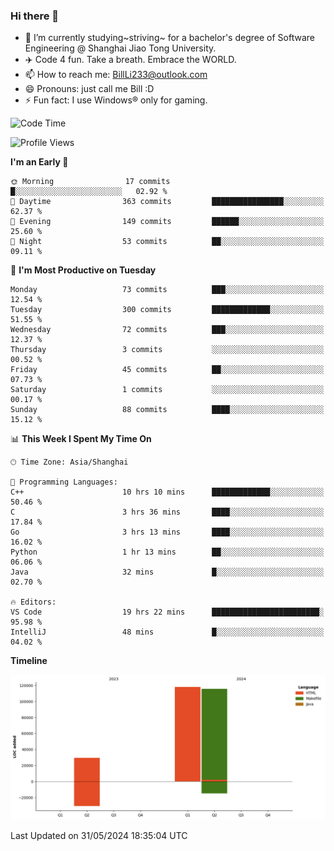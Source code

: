 ### Hi there 👋
- 🌱 I’m currently studying~striving~ for a bachelor's degree of Software Engineering @ Shanghai Jiao Tong University.
- ✈️ Code 4 fun. Take a breath. Embrace the WORLD.
- 📫 How to reach me: BillLi233@outlook.com
- 😄 Pronouns: just call me Bill :D
- ⚡ Fun fact: I use Windows® only for gaming.

<!--START_SECTION:waka-->
![Code Time](http://img.shields.io/badge/Code%20Time-193%20hrs%2027%20mins-blue)

![Profile Views](http://img.shields.io/badge/Profile%20Views-127-blue)

**I'm an Early 🐤** 

```text
🌞 Morning                17 commits          █░░░░░░░░░░░░░░░░░░░░░░░░   02.92 % 
🌆 Daytime                363 commits         ████████████████░░░░░░░░░   62.37 % 
🌃 Evening                149 commits         ██████░░░░░░░░░░░░░░░░░░░   25.60 % 
🌙 Night                  53 commits          ██░░░░░░░░░░░░░░░░░░░░░░░   09.11 % 
```
📅 **I'm Most Productive on Tuesday** 

```text
Monday                   73 commits          ███░░░░░░░░░░░░░░░░░░░░░░   12.54 % 
Tuesday                  300 commits         █████████████░░░░░░░░░░░░   51.55 % 
Wednesday                72 commits          ███░░░░░░░░░░░░░░░░░░░░░░   12.37 % 
Thursday                 3 commits           ░░░░░░░░░░░░░░░░░░░░░░░░░   00.52 % 
Friday                   45 commits          ██░░░░░░░░░░░░░░░░░░░░░░░   07.73 % 
Saturday                 1 commits           ░░░░░░░░░░░░░░░░░░░░░░░░░   00.17 % 
Sunday                   88 commits          ████░░░░░░░░░░░░░░░░░░░░░   15.12 % 
```


📊 **This Week I Spent My Time On** 

```text
🕑︎ Time Zone: Asia/Shanghai

💬 Programming Languages: 
C++                      10 hrs 10 mins      █████████████░░░░░░░░░░░░   50.46 % 
C                        3 hrs 36 mins       ████░░░░░░░░░░░░░░░░░░░░░   17.84 % 
Go                       3 hrs 13 mins       ████░░░░░░░░░░░░░░░░░░░░░   16.02 % 
Python                   1 hr 13 mins        ██░░░░░░░░░░░░░░░░░░░░░░░   06.06 % 
Java                     32 mins             █░░░░░░░░░░░░░░░░░░░░░░░░   02.70 % 

🔥 Editors: 
VS Code                  19 hrs 22 mins      ████████████████████████░   95.98 % 
IntelliJ                 48 mins             █░░░░░░░░░░░░░░░░░░░░░░░░   04.02 % 
```

**Timeline**

![Lines of Code chart](https://raw.githubusercontent.com/GMH233/GMH233/main/assets/bar_graph.png)


 Last Updated on 31/05/2024 18:35:04 UTC
<!--END_SECTION:waka-->

<!--
**GMH233/GMH233** is a ✨ _special_ ✨ repository because its `README.md` (this file) appears on your GitHub profile.

Here are some ideas to get you started:

- 🔭 I’m currently working on ...
- 🌱 I’m currently learning ...
- 👯 I’m looking to collaborate on ...
- 🤔 I’m looking for help with ...
- 💬 Ask me about ...
- 📫 How to reach me: ...
- 😄 Pronouns: ...
- ⚡ Fun fact: ...
-->
